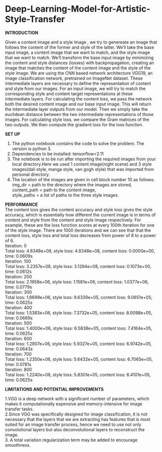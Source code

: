 # Deep-Learning-Model-for-Artistic-Style-Transfer
**INTRODUCTION**  

Given a content image and a style image , we try to genereate an image that follows the content of the former and style of the latter.
We’ll take the base input image, a content image that we want to match, and the style image that we want to match. We’ll transform the base input image by minimizing the content and style distances (losses) with backpropagation, creating an image that matches the content of the content image and the style of the style image.
We are using the CNN based network architecture VGG19, an image classification network, pretrained on ImageNet dataset. These intermediate layers are necessary to define the representation of content and style from our images. For an input image, we will try to match the corresponding style and content target representations at these intermediate layers.
For calculating the content loss, we pass the network both the desired content image and our base input image. This will return the intermediate layer outputs from our model. Then we simply take the euclidean distance between the two intermediate representations of those images. For calculating style loss, we compare the Gram matrices of the two outputs. We then compute the gradient loss for the loss function.

**SET UP**  
1. The python notebook contains the code to solve the problem. The version is python 3.  
2. Dependencies to be installed: tensorflow<2.11  
3. The notebook is to be run after importing the required images from your local directory.Here we used 1 content image(night scene) and 3 style images(dali style, manga style, van gogh style) that was imported from personal directory.  
4. The location of the images are given in cell block number 10 as follows:
   img_dir = path to the directory where the images are stored,  
   content_path = path to the content image,  
   style_paths = a list of paths to the three style images.

**PERFORMANCE**  
The content loss gives the content accuracy and style loss gives the style accuracy, which is essentially how different the current image is in terms of content and style from the content and style image respectively. For example, these are the loss function scores at every 100th iteration for one of the style image. There are 1000 iterations and we can see that that the content loss, style loss and total loss decreases from power of 8 to a power of 6.  
Iteration: 0  
Total loss: 4.8348e+08, style loss: 4.8348e+08, content loss: 0.0000e+00, time: 0.0609s  
Iteration: 100  
Total loss: 3.2357e+08, style loss: 3.1284e+08, content loss: 0.1073e+00, time: 0.0612s  
Iteration: 200  
Total loss: 2.1958e+06, style loss: 1.1581e+06, content loss: 1.0377e+06, time: 0.0779s  
Iteration: 300  
Total loss: 1.8699e+06, style loss: 9.6339e+05, content loss: 9.0651e+05, time: 0.0625s  
Iteration: 400  
Total loss: 1.5383e+06, style loss: 7.3732e+05, content loss: 8.0098e+05, time: 0.0669s  
Iteration: 500  
Total loss: 1.4000e+06, style loss: 6.5838e+05, content loss: 7.4164e+05, time: 0.0625s  
Iteration: 600  
Total loss: 1.2907e+06, style loss: 5.9327e+05, content loss: 6.9742e+05, time: 0.0643s  
Iteration: 700  
Total loss: 1.2350e+06, style loss: 5.6432e+05, content loss: 6.7065e+05, time: 0.0781s  
Iteration: 800  
Total loss: 1.2240e+06, style loss: 5.8301e+05, content loss: 6.4101e+05, time: 0.0625s  

**LIMITATIONS AND POTENTIAL IMPROVEMENTS**  

1.VGG is a deep network with a significant number of parameters, which makes it computationally expensive and memory-intensive for image transfer tasks.  
2.Since VGG was specifically designed for image classification, it is not necessary that the layers that we are extracting has features that is most suited for an image transfer process, hence we need to use not only convolutional layers but also deconvolutional layers to reconstruct the image.  
3. A total variation regularization term may be added to encourage smoothness.

